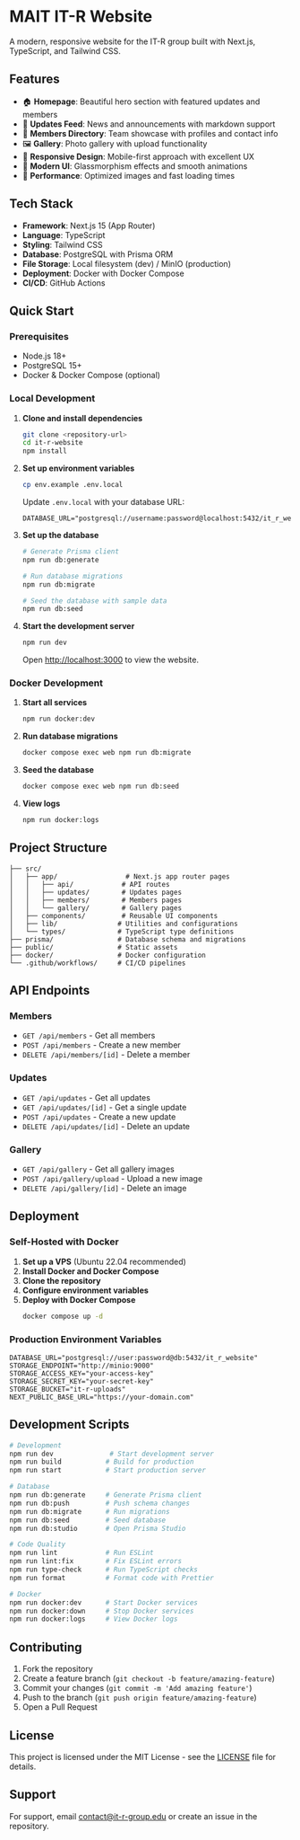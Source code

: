 # MAIT IT-R Website

A modern, responsive website for the IT-R group built with Next.js, TypeScript, and Tailwind CSS.

## Features

- 🏠 **Homepage**: Beautiful hero section with featured updates and members
- 📰 **Updates Feed**: News and announcements with markdown support
- 👥 **Members Directory**: Team showcase with profiles and contact info
- 🖼️ **Gallery**: Photo gallery with upload functionality
- 📱 **Responsive Design**: Mobile-first approach with excellent UX
- 🎨 **Modern UI**: Glassmorphism effects and smooth animations
- 🚀 **Performance**: Optimized images and fast loading times

## Tech Stack

- **Framework**: Next.js 15 (App Router)
- **Language**: TypeScript
- **Styling**: Tailwind CSS
- **Database**: PostgreSQL with Prisma ORM
- **File Storage**: Local filesystem (dev) / MinIO (production)
- **Deployment**: Docker with Docker Compose
- **CI/CD**: GitHub Actions

## Quick Start

### Prerequisites

- Node.js 18+ 
- PostgreSQL 15+
- Docker & Docker Compose (optional)

### Local Development

1. **Clone and install dependencies**
   ```bash
   git clone <repository-url>
   cd it-r-website
   npm install
   ```

2. **Set up environment variables**
   ```bash
   cp env.example .env.local
   ```
   
   Update `.env.local` with your database URL:
   ```
   DATABASE_URL="postgresql://username:password@localhost:5432/it_r_website"
   ```

3. **Set up the database**
   ```bash
   # Generate Prisma client
   npm run db:generate
   
   # Run database migrations
   npm run db:migrate
   
   # Seed the database with sample data
   npm run db:seed
   ```

4. **Start the development server**
   ```bash
   npm run dev
   ```

   Open [http://localhost:3000](http://localhost:3000) to view the website.

### Docker Development

1. **Start all services**
   ```bash
   npm run docker:dev
   ```

2. **Run database migrations**
   ```bash
   docker compose exec web npm run db:migrate
   ```

3. **Seed the database**
   ```bash
   docker compose exec web npm run db:seed
   ```

4. **View logs**
   ```bash
   npm run docker:logs
   ```

## Project Structure

```
├── src/
│   ├── app/                 # Next.js app router pages
│   │   ├── api/            # API routes
│   │   ├── updates/        # Updates pages
│   │   ├── members/        # Members pages
│   │   └── gallery/        # Gallery pages
│   ├── components/         # Reusable UI components
│   ├── lib/               # Utilities and configurations
│   └── types/             # TypeScript type definitions
├── prisma/                # Database schema and migrations
├── public/                # Static assets
├── docker/                # Docker configuration
└── .github/workflows/     # CI/CD pipelines
```

## API Endpoints

### Members
- `GET /api/members` - Get all members
- `POST /api/members` - Create a new member
- `DELETE /api/members/[id]` - Delete a member

### Updates
- `GET /api/updates` - Get all updates
- `GET /api/updates/[id]` - Get a single update
- `POST /api/updates` - Create a new update
- `DELETE /api/updates/[id]` - Delete an update

### Gallery
- `GET /api/gallery` - Get all gallery images
- `POST /api/gallery/upload` - Upload a new image
- `DELETE /api/gallery/[id]` - Delete an image

## Deployment

### Self-Hosted with Docker

1. **Set up a VPS** (Ubuntu 22.04 recommended)
2. **Install Docker and Docker Compose**
3. **Clone the repository**
4. **Configure environment variables**
5. **Deploy with Docker Compose**
   ```bash
   docker compose up -d
   ```

### Production Environment Variables

```env
DATABASE_URL="postgresql://user:password@db:5432/it_r_website"
STORAGE_ENDPOINT="http://minio:9000"
STORAGE_ACCESS_KEY="your-access-key"
STORAGE_SECRET_KEY="your-secret-key"
STORAGE_BUCKET="it-r-uploads"
NEXT_PUBLIC_BASE_URL="https://your-domain.com"
```

## Development Scripts

```bash
# Development
npm run dev              # Start development server
npm run build           # Build for production
npm run start           # Start production server

# Database
npm run db:generate     # Generate Prisma client
npm run db:push         # Push schema changes
npm run db:migrate      # Run migrations
npm run db:seed         # Seed database
npm run db:studio       # Open Prisma Studio

# Code Quality
npm run lint            # Run ESLint
npm run lint:fix        # Fix ESLint errors
npm run type-check      # Run TypeScript checks
npm run format          # Format code with Prettier

# Docker
npm run docker:dev      # Start Docker services
npm run docker:down     # Stop Docker services
npm run docker:logs     # View Docker logs
```

## Contributing

1. Fork the repository
2. Create a feature branch (`git checkout -b feature/amazing-feature`)
3. Commit your changes (`git commit -m 'Add amazing feature'`)
4. Push to the branch (`git push origin feature/amazing-feature`)
5. Open a Pull Request

## License

This project is licensed under the MIT License - see the [LICENSE](LICENSE) file for details.

## Support

For support, email contact@it-r-group.edu or create an issue in the repository.
